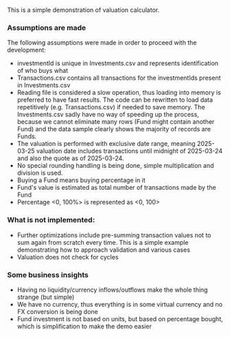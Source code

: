 This is a simple demonstration of valuation calculator.

### Assumptions are made

The following assumptions were made in order to proceed with the development:
* investmentId is unique in Investments.csv and represents identification of who buys what
* Transactions.csv contains all transactions for the investmentIds present in Investments.csv
* Reading file is considered a slow operation, thus loading into memory is preferred to have fast results.
  The code can be rewritten to load data repetitively (e.g. Transactions.csv) if needed to save memory.
  The Investments.csv sadly have no way of speeding up the process, because we cannot eliminate many rows (Fund might contain another Fund)
  and the data sample clearly shows the majority of records are Funds.
* The valuation is performed with exclusive date range, meaning 2025-03-25 valuation date includes transactions
  until midnight of 2025-03-24 and also the quote as of 2025-03-24.
* No special rounding handling is being done, simple multiplication and division is used.
* Buying a Fund means buying percentage in it
* Fund's value is estimated as total number of transactions made by the Fund
* Percentage <0, 100%> is represented as <0, 100>

### What is not implemented: 
* Further optimizations include pre-summing transaction values not to sum again from scratch
  every time. This is a simple example demonstrating how to approach validation and various cases
* Valuation does not check for cycles

### Some business insights
* Having no liquidity/currency inflows/outflows make the whole thing strange (but simple)
* We have no currency, thus everything is in some virtual currency and no FX conversion is being done
* Fund investment is not based on units, but based on percentage bought, which is simplification to make the demo easier
